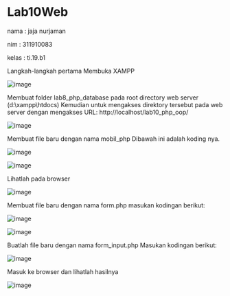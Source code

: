# Lab10Web
nama : jaja nurjaman

nim  : 311910083

kelas : ti.19.b1

Langkah-langkah pertama
Membuka XAMPP

![image](https://user-images.githubusercontent.com/81528179/121049674-214a8400-c7e2-11eb-858b-dd7a34cec939.png)

Membuat folder lab8_php_database pada root directory web server (d:\xampp\htdocs)
Kemudian untuk mengakses direktory tersebut pada web server dengan mengakses URL:
http://localhost/lab10_php_oop/



![image](https://user-images.githubusercontent.com/81528179/121049757-31fafa00-c7e2-11eb-958f-113a9e56a23a.png)

Membuat  file baru dengan nama mobil_php
Dibawah ini adalah koding nya.

![image](https://user-images.githubusercontent.com/81528179/121049918-5bb42100-c7e2-11eb-9cea-19db5f1fce86.png)

![image](https://user-images.githubusercontent.com/81528179/121049953-653d8900-c7e2-11eb-9ea4-2debf9ca44ff.png)

Lihatlah pada browser

![image](https://user-images.githubusercontent.com/81528179/121050056-76869580-c7e2-11eb-9063-b0a6be2304fa.png)

Membuat file baru dengan nama form.php
masukan kodingan berikut:

![image](https://user-images.githubusercontent.com/81528179/121050139-88683880-c7e2-11eb-993c-652de0d1c90a.png)


![image](https://user-images.githubusercontent.com/81528179/121050176-8f8f4680-c7e2-11eb-9d78-42bb1c3d7048.png)

Buatlah file baru dengan nama form_input.php
Masukan kodingan berikut:

![image](https://user-images.githubusercontent.com/81528179/121050247-9ddd6280-c7e2-11eb-9678-08f1a25e6310.png)


Masuk ke browser dan lihatlah hasilnya

![image](https://user-images.githubusercontent.com/81528179/121050325-acc41500-c7e2-11eb-8b0b-b23a255ef810.png)



